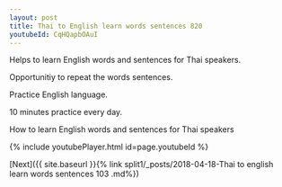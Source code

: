 ```yaml
---
layout: post
title: Thai to English learn words sentences 820 
youtubeId: CqHQapbOAuI
---
```

 
 
Helps to learn English words and sentences for Thai speakers.

Opportunitiy to repeat the words sentences. 

Practice English language. 
 
10 minutes practice every day. 
 
How to learn English words and sentences for Thai speakers 
 
{% include youtubePlayer.html id=page.youtubeId %}
 
 
[Next]({{ site.baseurl }}{% link  split1/_posts/2018-04-18-Thai to english learn words sentences 103 .md%})
 
